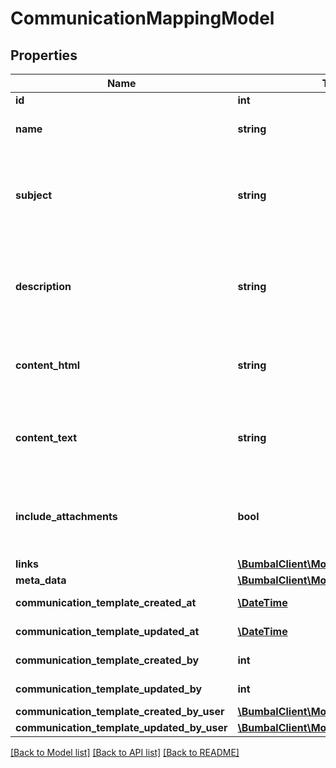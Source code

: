 # CommunicationMappingModel

## Properties
Name | Type | Description | Notes
------------ | ------------- | ------------- | -------------
**id** | **int** | Unique ID | [optional] 
**name** | **string** | name of communication template | [optional] 
**subject** | **string** | subject of communication template (about 190 chars max, depending on type of chars) | [optional] 
**description** | **string** | description of communication template (about 190 chars max, depending on type of chars) | [optional] 
**content_html** | **string** | html content of communication template for e-mails (Longtext) | [optional] 
**content_text** | **string** | text content of communication template for mobile text messaging (Longtext) | [optional] 
**include_attachments** | **bool** | Whether or not an email should be accompanied with an attachment | [optional] 
**links** | [**\BumbalClient\Model\LinkModel[]**](LinkModel.md) |  | [optional] 
**meta_data** | [**\BumbalClient\Model\MetaDataModel[]**](MetaDataModel.md) |  | [optional] 
**communication_template_created_at** | [**\DateTime**](\DateTime.md) | created_at date time | [optional] 
**communication_template_updated_at** | [**\DateTime**](\DateTime.md) | updated_at date time | [optional] 
**communication_template_created_by** | **int** | created_by user id | [optional] 
**communication_template_updated_by** | **int** | updated_by user id | [optional] 
**communication_template_created_by_user** | [**\BumbalClient\Model\UsersModel**](UsersModel.md) |  | [optional] 
**communication_template_updated_by_user** | [**\BumbalClient\Model\UsersModel**](UsersModel.md) |  | [optional] 

[[Back to Model list]](../README.md#documentation-for-models) [[Back to API list]](../README.md#documentation-for-api-endpoints) [[Back to README]](../README.md)


